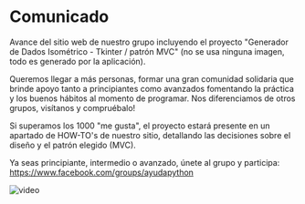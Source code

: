 # Comunicado

Avance del sitio web de nuestro grupo incluyendo el proyecto "Generador de Dados Isométrico - Tkinter / patrón MVC" (no se usa ninguna imagen, todo es generado por la aplicación).

Queremos llegar a más personas, formar una gran comunidad solidaria que brinde apoyo tanto a principiantes como avanzados fomentando la práctica y los buenos hábitos al momento de programar.
Nos diferenciamos de otros grupos, visítanos y compruébalo!

Si superamos los 1000 "me gusta", el proyecto estará presente en un apartado de HOW-TO's de nuestro sitio, detallando las decisiones sobre el diseño y el patrón elegido (MVC).

Ya seas principiante, intermedio o avanzado, únete al grupo y participa:
https://www.facebook.com/groups/ayudapython

<img src="./assets/2021-10-26 13-46-29.gif" alt="video" />
